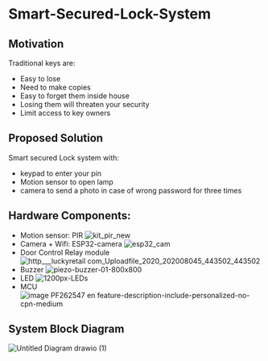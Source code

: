 # Smart-Secured-Lock-System
## Motivation
Traditional  keys are:
* Easy to lose
* Need to make copies
* Easy to forget them inside house
* Losing them will threaten your security
* Limit access to key owners

## Proposed Solution
Smart secured Lock system with:
* keypad  to enter your pin 
* Motion sensor to open lamp
* camera to send a photo in case of wrong password for three times 


## Hardware Components:
* Motion sensor: PIR
![kit_pir_new](https://user-images.githubusercontent.com/79912650/142500713-ab3985d1-eb5a-430b-801d-b1238ec2121a.jpg)
* Camera + Wifi: ESP32-camera
![esp32_cam](https://user-images.githubusercontent.com/79912650/142500828-80198509-aade-4956-8c8b-71d34ff4273c.jpg)
* Door Control Relay module
![http___luckyretail com_Uploadfile_2020_202008045_443502_443502](https://user-images.githubusercontent.com/79912650/142501201-3066522a-0e1c-4da3-9806-456c0123d851.jpg)
* Buzzer
![piezo-buzzer-01-800x800](https://user-images.githubusercontent.com/79912650/142502796-eb999d59-4c01-46b1-bc77-986da15dde23.jpg)
* LED
![1200px-LEDs](https://user-images.githubusercontent.com/79912650/142502876-2551938f-62cc-4bc6-bc54-260258ef073b.jpg)
* MCU
![image PF262547 en feature-description-include-personalized-no-cpn-medium](https://user-images.githubusercontent.com/79912650/142503086-0ede4bd3-2d82-4710-8b91-c7c201c2d2d4.jpg)

## System Block Diagram
![Untitled Diagram drawio (1)](https://user-images.githubusercontent.com/72893623/142475750-f525a755-3b48-42ca-98c0-f31a19548c6d.png)
